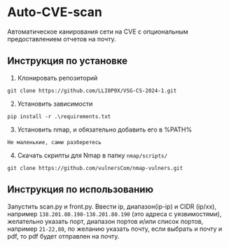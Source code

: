 # Auto-CVE-scan

Автоматическое канирования сети на CVE с опциональным предоставлением отчетов на почту.

## Инструкция по установке

1) Клонировать репозиторий

`git clone https://github.com/LLI0P0X/VSG-CS-2024-1.git`

2) Установить зависимости

`pip install -r .\requirements.txt`

3) Установить nmap, и обязательно добавить его в %PATH%

`Не маленькие, сами разберетесь`

4) Скачать скрипты для Nmap в папку `nmap/scripts/`

`git clone https://github.com/vulnersCom/nmap-vulners.git`

## Инструкция по использованию

Запустить scan.py и front.py.
Ввести ip, диапазон(ip-ip) и CIDR (ip/xx), например `138.201.80.190-138.201.80.190` (это адреса с уязвимостями),
желательно указать порт, диапазон портов и/или список портов, например `21-22,80`, по желанию указать почту, если
выбрать и почту и pdf, то pdf будет отправлен на почту.
